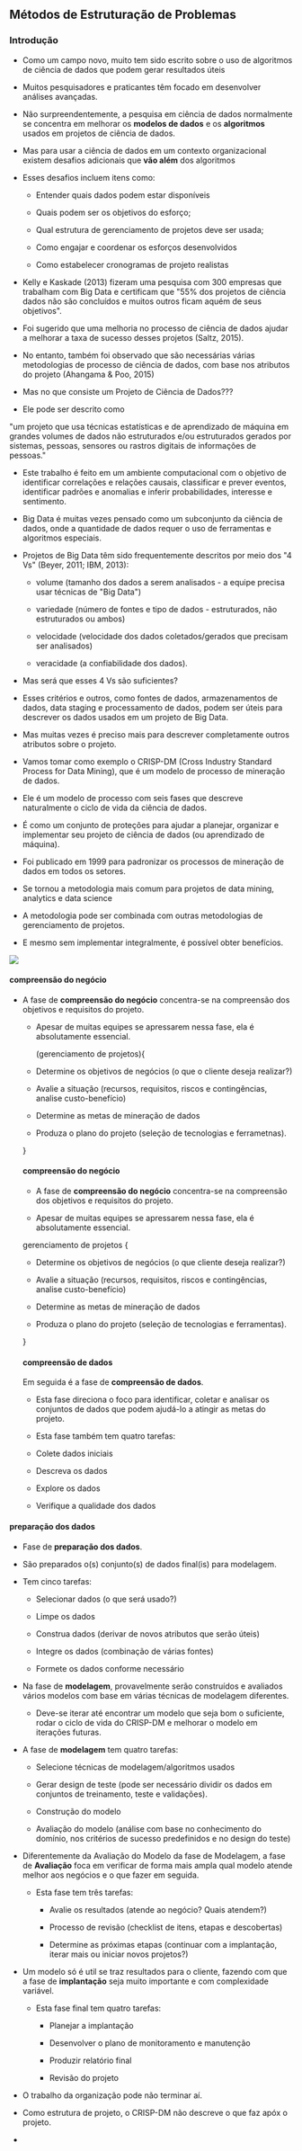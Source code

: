 ## Métodos de Estruturação de Problemas

### Introdução

- Como um campo novo, muito tem sido escrito sobre o uso de algoritmos de ciência de dados que podem gerar resultados úteis

- Muitos pesquisadores e praticantes têm focado em desenvolver análises avançadas.

- Não surpreendentemente, a pesquisa em ciência de dados normalmente se concentra em melhorar os **modelos de dados** e os **algoritmos** usados em projetos de ciência de dados.

- Mas para usar a ciência de dados em um contexto organizacional existem desafios adicionais que **vão além** dos algoritmos

- Esses desafios incluem itens como:

  - Entender quais dados podem estar disponíveis

  - Quais podem ser os objetivos do esforço;

  - Qual estrutura de gerenciamento de projetos deve ser usada;

  - Como engajar e coordenar os esforços desenvolvidos

  - Como estabelecer cronogramas de projeto realistas

- Kelly e Kaskade (2013) fizeram uma pesquisa com 300 empresas que trabalham com Big Data e certificam que "55% dos projetos de ciência dados não são concluídos e muitos outros ficam aquém de seus objetivos".

- Foi sugerido que uma melhoria no processo de ciência de dados ajudar a melhorar a taxa de sucesso desses projetos (Saltz, 2015).

- No entanto, também foi observado que são necessárias várias metodologias de processo de ciência de dados, com base nos atributos do projeto (Ahangama & Poo, 2015)

- Mas no que consiste um Projeto de Ciência de Dados???

- Ele pode ser descrito como

"um projeto que usa técnicas estatísticas e de aprendizado de máquina em grandes volumes de dados não estruturados e/ou estruturados gerados por sistemas, pessoas, sensores ou rastros digitais de informações de pessoas."

- Este trabalho é feito em um ambiente computacional com o objetivo de identificar correlações e relações causais, classificar e prever eventos, identificar padrões e anomalias e inferir probabilidades, interesse e sentimento.

- Big Data é muitas vezes pensado como um subconjunto da ciência de dados, onde a quantidade de dados requer o uso de ferramentas e algoritmos especiais.

- Projetos de Big Data têm sido frequentemente descritos por meio dos "4 Vs" (Beyer, 2011; IBM, 2013):

  - volume (tamanho dos dados a serem analisados - a equipe precisa usar técnicas de "Big Data")
  
  - variedade (número de fontes e tipo de dados - estruturados, não estruturados ou ambos)
  
  - velocidade (velocidade dos dados coletados/gerados que precisam ser analisados)
  
  - veracidade (a confiabilidade dos dados).
  
- Mas será que esses 4 Vs são suficientes?

- Esses critérios e outros, como fontes de dados, armazenamentos de dados, data staging e processamento de dados, podem ser úteis para descrever os dados usados em um projeto de Big Data.

- Mas muitas vezes é preciso mais para descrever completamente outros atributos sobre o projeto.

- Vamos tomar como exemplo o CRISP-DM (Cross Industry Standard Process for Data Mining), que é um modelo de processo de mineração de dados.

- Ele é um modelo de processo com seis fases que descreve naturalmente o ciclo de vida da ciência de dados.

- É como um conjunto de proteções para ajudar a planejar, organizar e implementar seu projeto de ciência de dados (ou aprendizado de máquina).

- Foi publicado em 1999 para padronizar os processos de mineração de dados em todos os setores.

- Se tornou a metodologia mais comum para projetos de data mining, analytics e data science

- A metodologia pode ser combinada com outras metodologias de gerenciamento de projetos.

- E mesmo sem implementar integralmente, é possível obter benefícios.

<img src=".assets/cicloDC.jpg">

#### compreensão do negócio

- A fase de **compreensão do negócio** concentra-se na compreensão dos objetivos e requisitos do projeto.

  - Apesar de muitas equipes se apressarem nessa fase, ela é absolutamente essencial.

    (gerenciamento de projetos){
   - Determine os objetivos de negócios (o que o cliente deseja realizar?)

   - Avalie a situação (recursos, requisitos, riscos e contingências, analise custo-benefício)

   - Determine as metas de mineração de dados

   - Produza o plano do projeto (seleção de tecnologias e ferrametnas).
  
  }
  
  #### compreensão do negócio
  
  - A fase de **compreensão do negócio** concentra-se na compreensão dos objetivos e requisitos do projeto.

  - Apesar de muitas equipes se apressarem nessa fase, ela é absolutamente essencial.

  gerenciamento de projetos {
    - Determine os objetivos de negócios (o que cliente deseja realizar?)

    - Avalie a situação (recursos, requisitos, riscos e contingências, analise custo-benefício)

    - Determine as metas de mineração de dados

    - Produza o plano do projeto (seleção de tecnologias e ferramentas).
 
  }

  #### compreensão de dados
  
  Em seguida é a fase de **compreensão de dados**.
  
    - Esta fase direciona o foco para identificar, coletar e analisar os conjuntos de dados que podem ajudá-lo a atingir as metas do projeto.

    - Esta fase também tem quatro tarefas:

     - Colete dados iniciais

     - Descreva os dados

     - Explore os dados

     - Verifique a qualidade dos dados

#### preparação dos dados

 - Fase de **preparação dos dados**.
 
  - São preparados o(s) conjunto(s) de dados final(is) para modelagem.

  - Tem cinco tarefas:

    - Selecionar dados (o que será usado?)

    - Limpe os dados

    - Construa dados (derivar de novos atributos que serão úteis)

    - Integre os dados (combinação de várias fontes)

    - Formete os dados conforme necessário


- Na fase de **modelagem**, provavelmente serão construídos e avaliados vários modelos com base em várias técnicas de modelagem diferentes.

  - Deve-se iterar até encontrar um modelo que seja bom o suficiente, rodar o ciclo de vida do CRISP-DM e melhorar o modelo em iterações futuras.
  
- A fase de **modelagem** tem quatro tarefas:

  - Selecione técnicas de modelagem/algoritmos usados
  
  - Gerar design de teste (pode ser necessário dividir os dados em conjuntos de treinamento, teste e validações).
  
  - Construção do modelo
  
  - Avaliação do modelo (análise com base no conhecimento do domínio, nos critérios de sucesso predefinidos e no design do teste)
  
  
- Diferentemente da Avaliação do Modelo da fase de Modelagem, a fase de **Avaliação** foca em verificar de forma mais ampla qual modelo atende melhor aos negócios e o que fazer em seguida.

  - Esta fase tem três tarefas:
  
    - Avalie os resultados (atende ao negócio? Quais atendem?)
    
    - Processo de revisão (checklist de itens, etapas e descobertas)
    
    - Determine as próximas etapas (continuar com a implantação, iterar mais ou iniciar novos projetos?)
    
- Um modelo só é util se traz resultados para o cliente, fazendo com que a fase de **implantação** seja muito importante e com complexidade variável.

  - Esta fase final tem quatro tarefas:
  
    - Planejar a implantação
    
    - Desenvolver o plano de monitoramento e manutenção
    
    - Produzir relatório final
    
    - Revisão do projeto
    
- O trabalho da organização pode não terminar aí.

- Como estrutura de projeto, o CRISP-DM não descreve o que faz apóx o projeto.

- 
  
